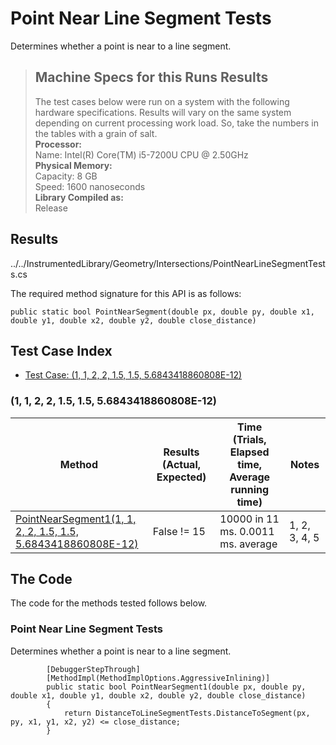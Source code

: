# Point Near Line Segment Tests

Determines whether a point is near to a line segment.

> ## Machine Specs for this Runs Results
> The test cases below were run on a system with the following hardware specifications. Results will vary on the same system depending on current processing work load. So, take the numbers in the tables with a grain of salt.  
> **Processor:**  
> Name: Intel(R) Core(TM) i5-7200U CPU @ 2.50GHz  
  > **Physical Memory:**  
> Capacity: 8 GB  
> Speed: 1600 nanoseconds  
  > **Library Compiled as:**  
> Release  

## Results

../../InstrumentedLibrary/Geometry/Intersections/PointNearLineSegmentTests.cs

The required method signature for this API is as follows:

```CSharp
public static bool PointNearSegment(double px, double py, double x1, double y1, double x2, double y2, double close_distance)
```

## Test Case Index

- [Test Case: (1, 1, 2, 2, 1.5, 1.5, 5.6843418860808E-12)](#1,-1,-2,-2,-1.5,-1.5,-5.6843418860808E-12)

### (1, 1, 2, 2, 1.5, 1.5, 5.6843418860808E-12)

| Method | Results (Actual, Expected) | Time (Trials, Elapsed time, Average running time) | Notes |
|---|---|---|---|
| [PointNearSegment1(1, 1, 2, 2, 1.5, 1.5, 5.6843418860808E-12)](#Point-Near-Line-Segment-Tests) | False != 15 | 10000 in 11 ms. 0.0011 ms. average | 1, 2, 3, 4, 5 |

## The Code

The code for the methods tested follows below.

### Point Near Line Segment Tests

Determines whether a point is near to a line segment.  

```CSharp
        [DebuggerStepThrough]
        [MethodImpl(MethodImplOptions.AggressiveInlining)]
        public static bool PointNearSegment1(double px, double py, double x1, double y1, double x2, double y2, double close_distance)
        {
            return DistanceToLineSegmentTests.DistanceToSegment(px, py, x1, y1, x2, y2) <= close_distance;
        }
```

